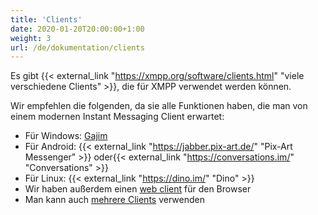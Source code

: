 ```yaml
---
title: 'Clients'
date: 2020-01-20T20:00:00+1:00
weight: 3
url: /de/dokumentation/clients
---
```


Es gibt {{< external_link "https://xmpp.org/software/clients.html" "viele verschiedene Clients" >}}, die für XMPP verwendet werden können.

Wir empfehlen die folgenden, da sie alle Funktionen haben, die man von einem modernen Instant Messaging Client erwartet:

- Für Windows: [Gajim](../gajim/)
- Für Android: {{< external_link "https://jabber.pix-art.de/" "Pix-Art Messenger" >}} oder{{< external_link "https://conversations.im/" "Conversations" >}}
- Für Linux: {{< external_link "https://dino.im/" "Dino" >}}
- Wir haben außerdem einen [web client](../web_client/) für den Browser
- Man kann auch [mehrere Clients](../mehrere_clients/) verwenden
